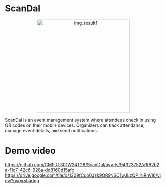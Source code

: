 # ScanDal
<p align="center">
  <img src="https://github.com/CMPUT301W24T28/ScanDal/assets/94323752/2be6effc-5a88-4b60-9a18-0ea92fbe8f89" alt="img_result1" width="300">
</p>
ScanDal is an event management system where attendees check in using QR codes on their mobile devices. Organizers can track attendance, manage event details, and send notifications.  

# Demo video
https://github.com/CMPUT301W24T28/ScanDal/assets/94323752/a1f62b2a-f1c7-42c6-928a-dd8760d15afc  
https://drive.google.com/file/d/1309fCuo0Jzk9QR9NSC1wJLzQP_NRhVl6/view?usp=sharing
